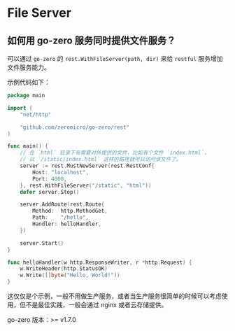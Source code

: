 # File Server

## 如何用 go-zero 服务同时提供文件服务？

可以通过 `go-zero` 的 `rest.WithFileServer(path, dir)` 来给 `restful` 服务增加文件服务能力。

示例代码如下：

```go
package main

import (
	"net/http"

	"github.com/zeromicro/go-zero/rest"
)

func main() {
    // 在 `html` 目录下有需要对外提供的文件，比如有个文件 `index.html`，
    // 以 `/static/index.html` 这样的路径就可以访问该文件了。
	server := rest.MustNewServer(rest.RestConf{
		Host: "localhost",
		Port: 4000,
	}, rest.WithFileServer("/static", "html"))
	defer server.Stop()

	server.AddRoute(rest.Route{
		Method:  http.MethodGet,
		Path:    "/hello",
		Handler: helloHandler,
	})

	server.Start()
}

func helloHandler(w http.ResponseWriter, r *http.Request) {
	w.WriteHeader(http.StatusOK)
	w.Write([]byte("Hello, World!"))
}
```

这仅仅是个示例，一般不用做生产服务，或者当生产服务很简单的时候可以考虑使用，但不是最佳实践，一般会通过 nginx 或者云存储提供。

go-zero 版本：>= v1.7.0
